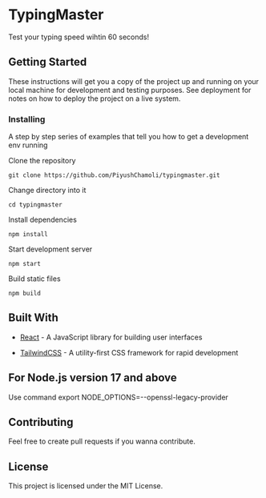 # TypingMaster

Test your typing speed wihtin 60 seconds!

## Getting Started

These instructions will get you a copy of the project up and running on your local machine for development and testing purposes. See deployment for notes on how to deploy the project on a live system.

### Installing

A step by step series of examples that tell you how to get a development env running

Clone the repository

```
git clone https://github.com/PiyushChamoli/typingmaster.git
```

Change directory into it

```
cd typingmaster
```

Install dependencies

```
npm install
```

Start development server

```
npm start
```

Build static files

```
npm build
```

## Built With

- [React](https://reactjs.org/) - A JavaScript library for building user interfaces

* [TailwindCSS](https://tailwindcss.com/) -
  A utility-first CSS framework for
  rapid development

## For Node.js version 17 and above

Use command export NODE_OPTIONS=--openssl-legacy-provider

## Contributing

Feel free to create pull requests if you wanna contribute.

## License

This project is licensed under the MIT License.
